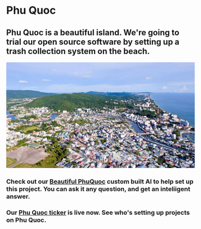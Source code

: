 # Phu Quoc

## Phu Quoc is a beautiful island. We're going to trial our open source software by setting up a trash collection system on the beach. 

![Phu Quoc Island](https://github.com/Morningstar88/PhuQuoc/blob/main/DuongDongTown.jpg)

### Check out our [Beautiful PhuQuoc](https://beta.character.ai/chat?char=ROpR3-0p90ouQ9fWpEmmK9HtBDLHC2OTZHT-1trtkQI) custom built AI to help set up this project. You can ask it any question, and get an inteliigent answer. 

### Our [Phu Quoc ticker](https://phuquoc.vercel.app) is live now. See who's setting up projects on Phu Quoc.
